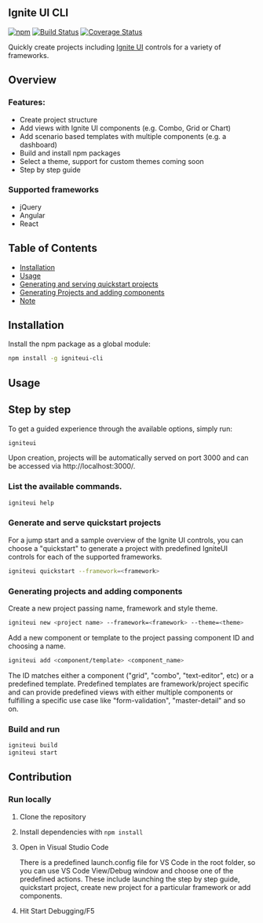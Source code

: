 ## Ignite UI CLI

<!-- Badges section here. -->
[![npm](https://img.shields.io/npm/v/igniteui-cli.svg)](https://www.npmjs.com/package/igniteui-cli)
[![Build Status](https://travis-ci.org/IgniteUI/igniteui-cli.svg?branch=master)](https://travis-ci.org/IgniteUI/igniteui-cli)
[![Coverage Status](https://coveralls.io/repos/github/IgniteUI/igniteui-cli/badge.svg)](https://coveralls.io/github/IgniteUI/igniteui-cli)



Quickly create projects including [Ignite UI](https://www.igniteui.com) controls for a variety of frameworks.

## Overview
### Features:
- Create project structure
- Add views with Ignite UI components (e.g. Combo, Grid or Chart)
- Add scenario based templates with multiple components (e.g. a dashboard)
- Build and install npm packages
- Select a theme, support for custom themes coming soon
- Step by step guide

### Supported frameworks
 * jQuery
 * Angular
 * React

## Table of Contents

* [Installation](#installation)
* [Usage](#usage)
* [Generating and serving quickstart projects](#generating-and-serving-quickstart-projects)
* [Generating Projects and adding components](#generating-projects-and-adding-components)
* [Note](#note)

## Installation

Install the npm package as a global module:

```bash
npm install -g igniteui-cli
```

## Usage
## Step by step
To get a guided experience through the available options, simply run:

```bash
igniteui
```

Upon creation, projects will be automatically served on port 3000 and can be accessed via http://localhost:3000/.

### List the available commands.

```bash
igniteui help
```
### Generate and serve quickstart projects
For a jump start and a sample overview of the Ignite UI controls, you can choose a "quickstart" to generate a project with predefined IgniteUI controls for each of the supported frameworks.

```bash
igniteui quickstart --framework=<framework>
```
### Generating projects and adding components

Create a new project passing name, framework and style theme.
```bash
igniteui new <project name> --framework=<framework> --theme=<theme>
```

Add a new component or template to the project passing component ID and choosing a name.

```bash
igniteui add <component/template> <component_name>
```

The ID matches either a component ("grid", "combo", "text-editor", etc) or a predefined template. Predefined templates are framework/project specific and can provide predefined views with either multiple components or fulfilling a specific use case like "form-validation", "master-detail" and so on.

### Build and run
```bash
igniteui build
igniteui start
```
## Contribution

### Run locally
1. Clone the repository
2. Install dependencies with `npm install`
3. Open in Visual Studio Code
    
    There is a predefined launch.config file for VS Code in the root folder, so you can use VS Code View/Debug window and choose one of the predefined actions. These include launching the step by step guide, quickstart project, create new project for a particular framework or add components.

4. Hit Start Debugging/F5


